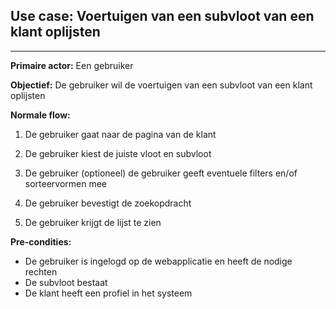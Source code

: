 ## Use case: Voertuigen van een subvloot van een klant oplijsten
---

**Primaire actor:** Een gebruiker

**Objectief:** De gebruiker wil de voertuigen van een subvloot van een klant oplijsten

**Normale flow:**

1. De gebruiker gaat naar de pagina van de klant

2. De gebruiker kiest de juiste vloot en subvloot

3. De gebruiker (optioneel) de gebruiker geeft eventuele filters en/of sorteervormen mee

4. De gebruiker bevestigt de zoekopdracht

5. De gebruiker krijgt de lijst te zien

**Pre-condities:**
- De gebruiker is ingelogd op de webapplicatie en heeft de nodige rechten
- De subvloot bestaat
- De klant heeft een profiel in het systeem
